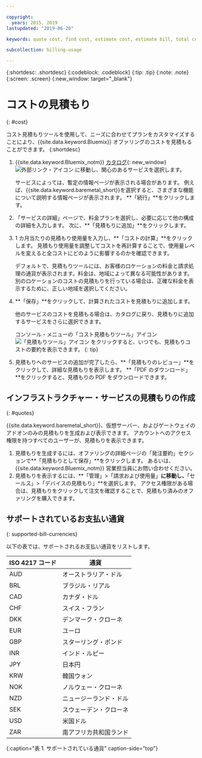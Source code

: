 ```yaml
---

copyright:
  years: 2015, 2019
lastupdated: "2019-06-20"

keywords: quote cost, find cost, estimate cost, estimate bill, total cost, service cost

subcollection: billing-usage

---
```


{:shortdesc: .shortdesc}
{:codeblock: .codeblock}
{:tip: .tip}
{:note: .note}
{:screen: .screen}
{:new_window: target="_blank"}

# コストの見積もり
{: #cost}

コスト見積もりツールを使用して、ニーズに合わせてプランをカスタマイズすることにより、{{site.data.keyword.Bluemix}} オファリングのコストを見積もることができます。
{:shortdesc}

1. {{site.data.keyword.Bluemix_notm}} [カタログ](https://cloud.ibm.com/catalog){: new_window} ![外部リンク・アイコン](../icons/launch-glyph.svg "外部リンク・アイコン") に移動し、関心のあるサービスを選択します。

     サービスによっては、暫定の情報ページが表示される場合があります。 例えば、{{site.data.keyword.baremetal_short}}を選択すると、さまざまな機能について説明する情報ページが表示されます。 **「続行」**をクリックします。
1. 「サービスの詳細」ページで、料金プランを選択し、必要に応じて他の構成の詳細を入力します。 次に、**「見積もりに追加」**をクリックします。
1. 1 カ月当たりの見積もり使用量を入力し、**「コストの計算」**をクリックします。 見積もり使用量を調整してコストを再計算することで、使用量レベルを変えると全コストにどのように影響するのかを確認できます。 

   デフォルトで、見積もりツールには、お客様のロケーションの料金と請求処理の通貨が表示されます。料金は、地域によって異なる可能性があります。別のロケーションのコストの見積もりを行っている場合は、正確な料金を表示するために、正しい地域を選択してください。
1. **「保存」**をクリックして、計算されたコストを見積もりに追加します。

   他のサービスのコストを見積もる場合は、カタログに戻り、見積もりに追加するサービスをさらに選択できます。

   コンソール・メニューの「コスト見積もりツール」アイコン ![「見積もりツール」アイコン](../icons/Estimator.svg) をクリックすると、いつでも、見積もりコストの要約を表示できます。
   {: tip}
1. 見積もりへのサービスの追加が完了したら、**「見積もりのレビュー」**をクリックして、詳細な見積もりを表示します。 **「PDF のダウンロード」**をクリックすると、見積もりの PDF をダウンロードできます。


## インフラストラクチャー・サービスの見積もりの作成
{: #quotes}

{{site.data.keyword.baremetal_short}}、仮想サーバー、およびゲートウェイのアドオンのみの見積もりを生成および表示できます。 アカウントへのアクセス権限を持つすべてのユーザーが、見積もりを表示できます。

  1. 見積もりを生成するには、オファリングの詳細ページの「発注要約」セクションで**「見積もりとして保存」**をクリックします。 あるいは、{{site.data.keyword.Bluemix_notm}} 営業担当員にお問い合わせください。
  2. 見積もりを表示するには、**「管理」>「請求および使用量」**に移動し、**「セールス」>「デバイスの見積もり」**を選択します。 アクセス権限がある場合は、見積もりをクリックして注文を確認することで、見積もり済みのオファリングを購入できます。


## サポートされているお支払い通貨
{: supported-bill-currencies}

以下の表では、サポートされるお支払い通貨をリストします。

| ISO 4217 コード | 通貨             |
|---------------|----------------------|
|AUD            | オーストラリア・ドル    |
|BRL            |	ブラジル・リアル       |
|CAD            |	カナダ・ドル      |
|CHF            |	スイス・フラン          |
|DKK            |	デンマーク・クローネ         |
|EUR            |	ユーロ                 |
|GBP            |	スターリング・ポンド       |
|INR            |	インド・ルピー         |
|JPY            |	日本円         |
|KRW            |	韓国ウォン     |
|NOK            |	ノルウェー・クローネ      |
|NZD            |	ニュージーランド・ドル   |
|SEK            |	スウェーデン・クローネ        |
|USD            | 米国ドル |
|ZAR            |	南アフリカ共和国ランド   |
{:caption="表 1. サポートされている通貨" caption-side="top"}
